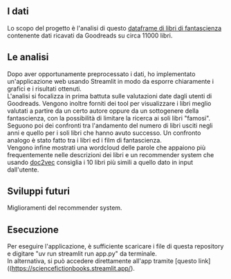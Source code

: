 ## I dati
Lo scopo del progetto è l'analisi di questo [dataframe di libri di fantascienza](https://www.kaggle.com/datasets/tanguypledel/science-fiction-books-subgenres) 
contenente dati ricavati da Goodreads su circa 11000 libri.
## Le analisi
Dopo aver opportunamente preprocessato i dati, ho implementato un'applicazione web usando Streamlit in modo da esporre chiaramente i grafici e i risultati ottenuti.  
L'analisi si focalizza in prima battuta sulle valutazioni date dagli utenti di Goodreads. Vengono inoltre forniti dei tool per visualizzare i libri meglio valutati a partire da un certo autore oppure
da un sottogenere della fantascienza, con la possibilità di limitare la ricerca ai soli libri "famosi".  
Seguono poi dei confronti tra l'andamento del numero di libri usciti negli anni e quello per i soli libri che hanno avuto successo. Un confronto analogo è stato fatto tra i libri ed i film di fantascienza.  
Vengono infine mostrati una wordcloud delle parole che appaiono più frequentemente nelle descrizioni dei libri e un recommender system che usando [doc2vec](https://radimrehurek.com/gensim/models/doc2vec.html)
consiglia i 10 libri più simili a quello dato in input dall'utente.
## Sviluppi futuri
Miglioramenti del recommender system.
## Esecuzione
Per eseguire l'applicazione, è sufficiente scaricare i file di questa repository e digitare "uv run streamlit run app.py" da terminale.  
In alternativa, si può accedere direttamente all'app tramite [questo link]((https://sciencefictionbooks.streamlit.app/).
